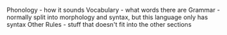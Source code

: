 Phonology - how it sounds
Vocabulary - what words there are
Grammar - normally split into morphology and syntax, but this language only has syntax
Other Rules - stuff that doesn't fit into the other sections
